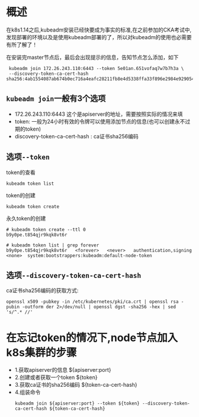 <!-- toc -->

# 概述
在k8s1.14之后,kubeadm安装已经快要成为事实的标准,在之前参加的CKA考试中,发现部署的环境以及是使用kubeadm部署的了，所以对kubeadm的使用也必需要有所了解了！

在安装完master节点后，最后会出现提示的信息，告知节点怎么添加，如下

```
 kubeadm join 172.26.243.110:6443 --token 5e01an.651vofaq7w7b7h3a \
 --discovery-token-ca-cert-hash sha256:4ab1554087ab674b0ec716a4eafc28211fb8e4d5338ffa33f896e2984e929054
```

## `kubeadm join`一般有3个选项
- 172.26.243.110:6443 这个是apiserver的地址，需要按照实际的情况来填
- token: 一般为24小时有效的令牌可以使用添加节点的信息(也可以创建永不过期的token)
- discovery-token-ca-cert-hash : ca证书sha256编码

## 选项`--token`
token的查看
```
kubeadm token list
```

token的创建
```
kubeadm token create
```

永久token的创建
```
# kubeadm token create --ttl 0
b9y0pe.t854qjr9kqk8vt6r

# kubeadm token list | grep forever
b9y0pe.t854qjr9kqk8vt6r   <forever>   <never>   authentication,signing   <none>  system:bootstrappers:kubeadm:default-node-token
```

## 选项`--discovery-token-ca-cert-hash`
ca证书sha256编码的获取方式:
```
openssl x509 -pubkey -in /etc/kubernetes/pki/ca.crt | openssl rsa -pubin -outform der 2>/dev/null | openssl dgst -sha256 -hex | sed 's/^.* //'
```

# 在忘记token的情况下,node节点加入k8s集群的步骤
- 1.获取apiserver的信息  ${apiserver:port}
- 2.创建或者获取一个token ${token}
- 3.获取ca证书的sha256编码 ${token-ca-cert-hash}
- 4.组装命令
  ```
  kubeadm join ${apiserver:port} --token ${token} --discovery-token-ca-cert-hash ${token-ca-cert-hash}
  ```
